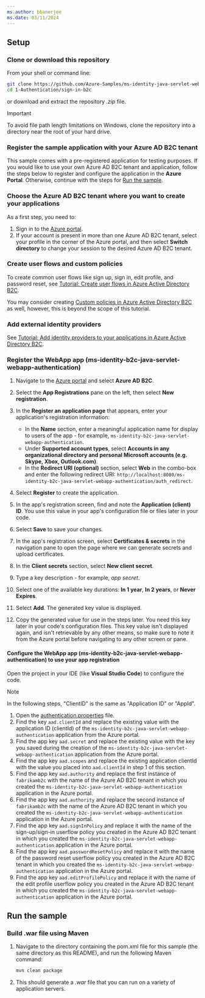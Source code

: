 ```yaml
---
ms.author: bbanerjee
ms.date: 03/11/2024
---
```


## Setup

### Clone or download this repository

From your shell or command line:

```bash
git clone https://github.com/Azure-Samples/ms-identity-java-servlet-webapp-authentication.git
cd 1-Authentication/sign-in-b2c
```

or download and extract the repository *.zip* file.

> [!IMPORTANT]
> To avoid file path length limitations on Windows, clone the repository into a directory near the root of your hard drive.

### Register the sample application with your Azure AD B2C tenant

This sample comes with a pre-registered application for testing purposes. If you would like to use your own Azure AD B2C tenant and application, follow the steps below to register and configure the application in the **Azure Portal**. Otherwise, continue with the steps for [Run the sample](#run-the-sample).

### Choose the Azure AD B2C tenant where you want to create your applications

As a first step, you need to:

1. Sign in to the [Azure portal](https://portal.azure.com).
1. If your account is present in more than one Azure AD B2C tenant, select your profile in the corner of the Azure portal, and then select **Switch directory** to change your session to the desired Azure AD B2C tenant.

### Create user flows and custom policies

To create common user flows like sign up, sign in, edit profile, and password reset, see [Tutorial: Create user flows in Azure Active Directory B2C](/azure/active-directory-b2c/tutorial-create-user-flows).

You may consider creating [Custom policies in Azure Active Directory B2C](/azure/active-directory-b2c/custom-policy-overview) as well, however, this is beyond the scope of this tutorial.

### Add external identity providers

See [Tutorial: Add identity providers to your applications in Azure Active Directory B2C](/azure/active-directory-b2c/tutorial-add-identity-providers).

### Register the WebApp app (ms-identity-b2c-java-servlet-webapp-authentication)

1. Navigate to the [Azure portal](https://portal.azure.com) and select **Azure AD B2C**.
1. Select the **App Registrations** pane on the left, then select **New registration**.
1. In the **Register an application page** that appears, enter your application's registration information:

   - In the **Name** section, enter a meaningful application name for display to users of the app - for example, `ms-identity-b2c-java-servlet-webapp-authentication`.
   - Under **Supported account types**, select **Accounts in any organizational directory and personal Microsoft accounts (e.g. Skype, Xbox, Outlook.com)**.
   - In the **Redirect URI (optional)** section, select **Web** in the combo-box and enter the following redirect URI: `http://localhost:8080/ms-identity-b2c-java-servlet-webapp-authentication/auth_redirect`.

1. Select **Register** to create the application.
1. In the app's registration screen, find and note the **Application (client) ID**. You use this value in your app's configuration file or files later in your code.
1. Select **Save** to save your changes.
1. In the app's registration screen, select **Certificates & secrets** in the navigation pane to open the page where we can generate secrets and upload certificates.
1. In the **Client secrets** section, select **New client secret**.
1. Type a key description - for example, *app secret*.
1. Select one of the available key durations: **In 1 year**, **In 2 years**, or **Never Expires**.
1. Select **Add**. The generated key value is displayed.
1. Copy the generated value for use in the steps later. You need this key later in your code's configuration files. This key value isn't displayed again, and isn't retrievable by any other means, so make sure to note it from the Azure portal before navigating to any other screen or pane.

#### Configure the WebApp app (ms-identity-b2c-java-servlet-webapp-authentication) to use your app registration

Open the project in your IDE (like **Visual Studio Code**) to configure the code.

> [!NOTE]
> In the following steps, "ClientID" is the same as "Application ID" or "AppId".

1. Open the [authentication.properties](https://github.com/Azure-Samples/ms-identity-java-servlet-webapp-authentication/blob/main/1-Authentication/sign-in-b2c/src/main/resources/authentication.properties) file.
1. Find the key `aad.clientId` and replace the existing value with the application ID (clientId) of the `ms-identity-b2c-java-servlet-webapp-authentication` application from the Azure portal.
1. Find the app key `aad.secret` and replace the existing value with the key you saved during the creation of the `ms-identity-b2c-java-servlet-webapp-authentication` application from the Azure portal.
1. Find the app key `aad.scopes` and replace the existing application clientId with the value you placed into `aad.clientId` in step 1 of this section.
1. Find the app key `aad.authority` and replace the first instance of `fabrikamb2c` with the name of the Azure AD B2C tenant in which you created the `ms-identity-b2c-java-servlet-webapp-authentication` application in the Azure portal.
1. Find the app key `aad.authority` and replace the second instance of `fabrikamb2c` with the name of the Azure AD B2C tenant in which you created the `ms-identity-b2c-java-servlet-webapp-authentication` application in the Azure portal.
1. Find the app key `aad.signInPolicy` and replace it with the name of the sign-up/sign-in userflow policy you created in the Azure AD B2C tenant in which you created the `ms-identity-b2c-java-servlet-webapp-authentication` application in the Azure portal.
1. Find the app key `aad.passwordResetPolicy` and replace it with the name of the password reset userflow policy you created in the Azure AD B2C tenant in which you created the `ms-identity-b2c-java-servlet-webapp-authentication` application in the Azure portal.
1. Find the app key `aad.editProfilePolicy` and replace it with the name of the edit profile userflow policy you created in the Azure AD B2C tenant in which you created the `ms-identity-b2c-java-servlet-webapp-authentication` application in the Azure portal.

## Run the sample

### Build .war file using Maven

1. Navigate to the directory containing the pom.xml file for this sample (the same directory as this README), and run the following Maven command:

   ```bash
   mvn clean package
   ```

1. This should generate a *.war* file that you can run on a variety of application servers.
